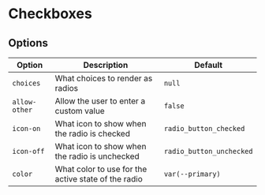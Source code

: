 # Checkboxes

## Options

| Option        | Description                                         | Default                  |
|---------------|-----------------------------------------------------|--------------------------|
| `choices`     | What choices to render as radios                    | `null`                   |
| `allow-other` | Allow the user to enter a custom value              | `false`                  |
| `icon-on`     | What icon to show when the radio is checked         | `radio_button_checked`   |
| `icon-off`    | What icon to show when the radio is unchecked       | `radio_button_unchecked` |
| `color`       | What color to use for the active state of the radio | `var(--primary)`         |
